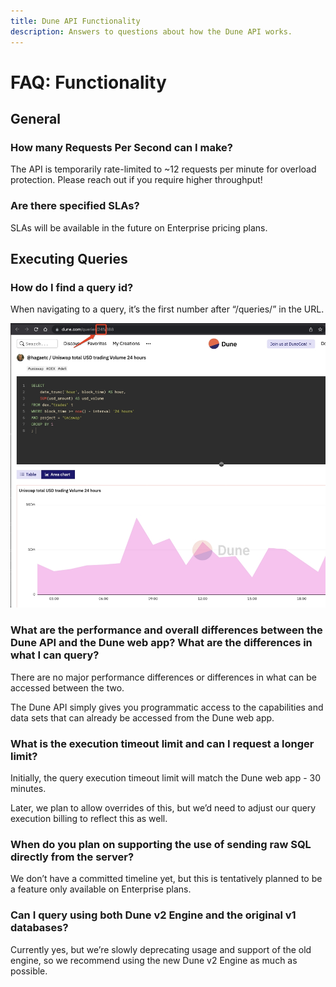 ```yaml
---
title: Dune API Functionality
description: Answers to questions about how the Dune API works.
---
```

# FAQ: Functionality

## General

### How many Requests Per Second can I make?

The API is temporarily rate-limited to ~12 requests per minute for overload protection. Please reach out if you require higher throughput!

### Are there specified SLAs?

SLAs will be available in the future on Enterprise pricing plans.


## Executing Queries

### How do I find a query id?

When navigating to a query, it’s the first number after “/queries/” in the URL.

![query-id-example](../images/query-id-example.jpg)

### What are the performance and overall differences between the Dune API and the Dune web app? What are the differences in what I can query?

There are no major performance differences or differences in what can be accessed between the two.

The Dune API simply gives you programmatic access to the capabilities and data sets that can already be accessed from the Dune web app.

### What is the execution timeout limit and can I request a longer limit?

Initially, the query execution timeout limit will match the Dune web app - 30 minutes.

Later, we plan to allow overrides of this, but we’d need to adjust our query execution billing to reflect this as well.

### When do you plan on supporting the use of sending raw SQL directly from the server?

We don’t have a committed timeline yet, but this is tentatively planned to be a feature only available on Enterprise plans.

### Can I query using both Dune v2 Engine and the original v1 databases?

Currently yes, but we’re slowly deprecating usage and support of the old engine, so we recommend using the new Dune v2 Engine as much as possible.